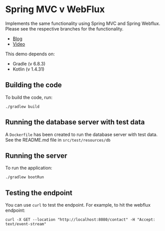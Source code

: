 # Spring MVC v WebFlux

Implements the same functionality using Spring MVC and Spring Webflux.
Please see the respective branches for the functionality.

- [Blog](https://hbrown.dev/kotlin/2021/04/10/springmvc-v-webflux.html)
- [Video](https://youtu.be/6N1pnYun2AE)

This demo depends on:

- Gradle (v 6.8.3)
- Kotlin (v 1.4.31)

## Building the code

To build the code, run:

```shell
./gradlew build
```

## Running the database server with test data

A `Dockerfile` has been created to run the database server with test data.
See the README.md file in `src/test/resources/db`

## Running the server

To run the application:

```shell
./gradlew bootRun
```

## Testing the endpoint

You can use `curl` to test the endpoint. For example, to hit the webflux endpoint:

```shell
curl -X GET --location "http://localhost:8080/contact" -H "Accept: text/event-stream"
```
